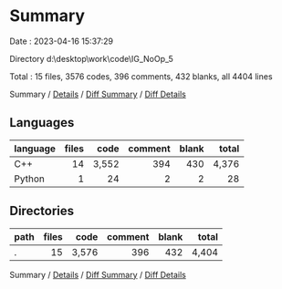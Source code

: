 # Summary

Date : 2023-04-16 15:37:29

Directory d:\\desktop\\work\\code\\IG_NoOp_5

Total : 15 files,  3576 codes, 396 comments, 432 blanks, all 4404 lines

Summary / [Details](details.md) / [Diff Summary](diff.md) / [Diff Details](diff-details.md)

## Languages
| language | files | code | comment | blank | total |
| :--- | ---: | ---: | ---: | ---: | ---: |
| C++ | 14 | 3,552 | 394 | 430 | 4,376 |
| Python | 1 | 24 | 2 | 2 | 28 |

## Directories
| path | files | code | comment | blank | total |
| :--- | ---: | ---: | ---: | ---: | ---: |
| . | 15 | 3,576 | 396 | 432 | 4,404 |

Summary / [Details](details.md) / [Diff Summary](diff.md) / [Diff Details](diff-details.md)